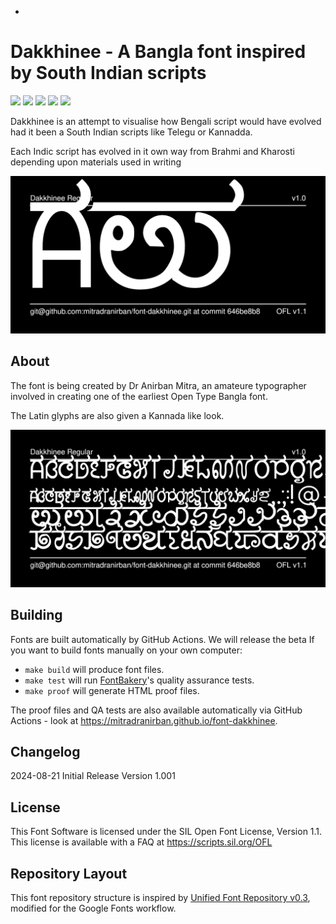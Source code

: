 -

# Dakkhinee - A Bangla font inspired by South Indian scripts 

[![][Fontbakery]](https://mitradranirban.github.io/font-dakkhinee/fontbakery/fontbakery-report.html)
[![][Universal]](https://mitradranirban.github.io/font-dakkhinee/fontbakery/fontbakery-report.html)
[![][GF Profile]](https://mitradranirban.github.io/font-dakkhinee/fontbakery/fontbakery-report.html)
[![][Outline Correctness]](https://mitradranirban.github.io/font-dakkhinee/fontbakery/fontbakery-report.html)
[![][Shaping]](https://mitradranirban.github.io/font-dakkhinee/fontbakery/fontbakery-report.html)

[Fontbakery]: https://img.shields.io/endpoint?url=https%3A%2F%2Fraw.githubusercontent.com%2Fmitradranirban%2Ffont-dakkhinee%2Fgh-pages%2Fbadges%2Foverall.json
[GF Profile]: https://img.shields.io/endpoint?url=https%3A%2F%2Fraw.githubusercontent.com%2Fmitradranirban%2Ffont-dakkhinee%2Fgh-pages%2Fbadges%2FGoogleFonts.json
[Outline Correctness]: https://img.shields.io/endpoint?url=https%3A%2F%2Fraw.githubusercontent.com%2Fmitradranirban%2Ffont-dakkhinee%2Fgh-pages%2Fbadges%2FOutlineCorrectnessChecks.json
[Shaping]: https://img.shields.io/endpoint?url=https%3A%2F%2Fraw.githubusercontent.com%2Fmitradranirban%2Ffont-dakkhinee%2Fgh-pages%2Fbadges%2FShapingChecks.json
[Universal]: https://img.shields.io/endpoint?url=https%3A%2F%2Fraw.githubusercontent.com%2Fmitradranirban%2Ffont-dakkhinee%2Fgh-pages%2Fbadges%2FUniversal.json

Dakkhinee is an attempt to visualise how Bengali script would have evolved had it been a South Indian scripts like Telegu or Kannadda. 


Each Indic script has evolved in it own way from Brahmi and Kharosti depending upon materials used in writing

![Sample Image](documentation/image1.png)

## About

The font is being created by Dr Anirban Mitra, an amateure typographer involved in creating one of the earliest Open Type Bangla font. 

The Latin glyphs are also given a Kannada like look. 


![Sample2 Image](documentation/image2.png) 

## Building

Fonts are built automatically by GitHub Actions. We will release the beta 
If you want to build fonts manually on your own computer:

* `make build` will produce font files.
* `make test` will run [FontBakery](https://github.com/googlefonts/fontbakery)'s quality assurance tests.
* `make proof` will generate HTML proof files.

The proof files and QA tests are also available automatically via GitHub Actions - look at https://mitradranirban.github.io/font-dakkhinee.

## Changelog

2024-08-21 Initial Release Version 1.001
 

## License

This Font Software is licensed under the SIL Open Font License, Version 1.1.
This license is available with a FAQ at
https://scripts.sil.org/OFL

## Repository Layout

This font repository structure is inspired by [Unified Font Repository v0.3](https://github.com/unified-font-repository/Unified-Font-Repository), modified for the Google Fonts workflow.

